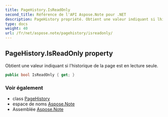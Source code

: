 ```yaml
---
title: PageHistory.IsReadOnly
second_title: Référence de l'API Aspose.Note pour .NET
description: PageHistory propriété. Obtient une valeur indiquant si lhistorique de la page est en lecture seule.
type: docs
weight: 40
url: /fr/net/aspose.note/pagehistory/isreadonly/
---
```

## PageHistory.IsReadOnly property

Obtient une valeur indiquant si l'historique de la page est en lecture seule.

```csharp
public bool IsReadOnly { get; }
```

### Voir également

* class [PageHistory](../)
* espace de noms [Aspose.Note](../../pagehistory/)
* Assemblée [Aspose.Note](../../../)


